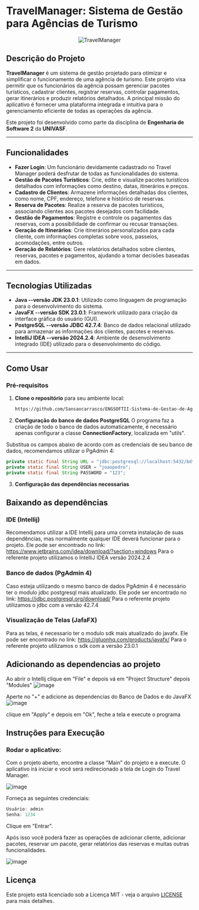 
<h1>TravelManager: Sistema de Gestão para Agências de Turismo</h1>
<p align="center">
  <img src="https://github.com/user-attachments/assets/b109dd9f-43b9-49ff-9133-cce5297eb1d4" alt="TravelManager"/>
</p>

## Descrição do Projeto

**TravelManager** é um sistema de gestão projetado para otimizar e simplificar o funcionamento de uma agência de turismo. Este projeto visa permitir que os funcionários da agência possam gerenciar pacotes turísticos, cadastrar clientes, registrar reservas, controlar pagamentos, gerar itinerários e produzir relatórios detalhados. A principal missão do aplicativo é fornecer uma plataforma integrada e intuitiva para o gerenciamento eficiente de todas as operações da agência.

Este projeto foi desenvolvido como parte da disciplina de **Engenharia de Software 2** da **UNIVASF**.

---

## Funcionalidades

- **Fazer Login**: Um funcionário devidamente cadastrado no Travel Manager poderá desfrutar de todas as funcionalidades do sistema.
- **Gestão de Pacotes Turísticos**: Crie, edite e visualize pacotes turísticos detalhados com informações como destino, datas, itinerários e preços.
- **Cadastro de Clientes**: Armazene informações detalhadas dos clientes, como nome, CPF, endereço, telefone e histórico de reservas.
- **Reserva de Pacotes**: Realize a reserva de pacotes turísticos, associando clientes aos pacotes desejados com facilidade.
- **Gestão de Pagamentos**: Registre e controle os pagamentos das reservas, com a possibilidade de confirmar ou recusar transações.
- **Geração de Itinerários**: Crie itinerários personalizados para cada cliente, com informações completas sobre voos, passeios, acomodações, entre outros.
- **Geração de Relatórios**: Gere relatórios detalhados sobre clientes, reservas, pacotes e pagamentos, ajudando a tomar decisões baseadas em dados.

---

## Tecnologias Utilizadas

- **Java --versão JDK 23.0.1**: Utilizado como linguagem de programação para o desenvolvimento do sistema.
- **JavaFX --versão SDK 23.0.1**: Framework utilizado para criação da interface gráfica do usuário (GUI).
- **PostgreSQL --versão JDBC 42.7.4**: Banco de dados relacional utilizado para armazenar as informações dos clientes, pacotes e reservas.
- **IntelliJ IDEA --versão 2024.2.4**: Ambiente de desenvolvimento integrado (IDE) utilizado para o desenvolvimento do código.

---

## Como Usar

### Pré-requisitos

1. **Clone o repositório** para seu ambiente local:

   ```bash
   https://github.com/Sansaocarrasco/ENGSOFTII-Sistema-de-Gestao-de-Agencia-de-Turismo.git

2. **Configuração do banco de dados PostgreSQL**
O programa faz a criação de todo o banco de dados automaticamente, é necessário apenas configurar a classe **ConnectionFactory**, localizada em "utils".

Substitua os campos abaixo de acordo com as credenciais de seu banco de dados, recomendamos utilizar o PgAdmin 4:

```java
private static final String URL = "jdbc:postgresql://localhost:5432/bdteste";
private static final String USER = "joaopedro";
private static final String PASSWORD = "123";
```

3. **Configuração das dependências necessarias**

## Baixando as dependências

### IDE (Intellij)
Recomendamos utilizar a IDE Intellij para uma correta instalação de suas dependências, mas normalmente qualquer IDE deverá funcionar para o projeto.
Ele pode ser encontrado no link: https://www.jetbrains.com/idea/download/?section=windows
Para o referente projeto utilizamos o IntelliJ IDEA versão 2024.2.4

### Banco de dados (PgAdmin 4)
Caso esteja utilizando o mesmo banco de dados PgAdmin 4 é necessário ter o modulo jdbc postgresql mais atualizado.
Ele pode ser encontrado no link: https://jdbc.postgresql.org/download/
Para o referente projeto utilizamos o jdbc com a versão 42.7.4

### Visualização de Telas (JafaFX)
Para as telas, é necessario ter o modulo sdk mais atualizado do javafx.
Ele pode ser encontrado no link: https://gluonhq.com/products/javafx/
Para o referente projeto utilizamos o sdk com a versão 23.0.1

## Adicionando as dependencias ao projeto

Ao abrir o Intellij clique em "File" e depois vá em "Project Structure" depois "Modules"
![image](https://github.com/user-attachments/assets/8ba629a0-ec3c-42dd-bf14-ea83bcd19707)

Aperte no "+" e adicione as dependencias do Banco de Dados e do JavaFX
![image](https://github.com/user-attachments/assets/dee51ea2-6866-48c3-89f3-924301e68647)

clique em "Apply" e depois em "Ok", feche a tela e execute o programa

## Instruções para Execução
### Rodar o aplicativo:

Com o projeto aberto, encontre a classe "Main" do projeto e a execute.
O aplicativo irá iniciar e você será redirecionado a tela de Login do Travel Manager.

![image](https://github.com/user-attachments/assets/0ad562f4-db57-40ac-880d-1ed015861420)

Forneça as seguintes credenciais:

```java
Usuário: admin
Senha: 1234
```

Clique em "Entrar".

Após isso você poderá fazer as operações de adicionar cliente, adicionar pacotes, reservar um pacote, gerar relatórios das reservas e muitas outras funcionalidades.

![image](https://github.com/user-attachments/assets/41fb82df-7982-4597-9fba-0f1b0d1560d0)



## Licença

Este projeto está licenciado sob a Licença MIT - veja o arquivo [LICENSE](./LICENSE) para mais detalhes.
